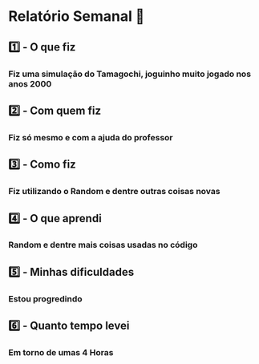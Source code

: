 # Relatório Semanal 🏢

## :one: - O que fiz

### Fiz uma simulação do Tamagochi, joguinho muito jogado nos anos 2000

## :two: - Com quem fiz

### Fiz só mesmo e com a ajuda do professor

## :three: - Como fiz

### Fiz utilizando o Random e dentre outras coisas novas

## :four: - O que aprendi

### Random e dentre mais coisas usadas no código

## :five: - Minhas dificuldades

### Estou progredindo

## :six: - Quanto tempo levei

### Em torno de umas 4 Horas
